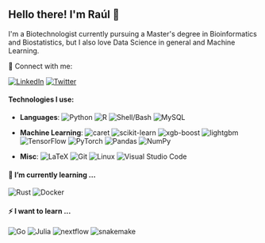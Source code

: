 ## Hello there! I'm Raúl 👋

I'm a Biotechnologist currently pursuing a Master's degree in Bioinformatics and Biostatistics, but I also love Data Science in general and Machine Learning.

🤝 Connect with me:

[![LinkedIn](https://img.shields.io/badge/LinkedIn-0e76a8?style=for-the-badge&logo=linkedin)](https://linkedin.com/in/raulminan)
[![Twitter](https://img.shields.io/badge/Twitter-1DA1F2?style=for-the-badge&logo=twitter&logoColor=white)](https://twitter.com/rmincam)

#### Technologies I use:

* **Languages**:
![Python](https://img.shields.io/badge/Python-ffe052?style=flat&logo=python)
![R](https://img.shields.io/badge/r-%23276DC3.svg?style=flat&logo=r&logoColor=white)
![Shell/Bash](https://img.shields.io/badge/shell_script%20-%23121011.svg?&style=flat&logo=gnu-bash&logoColor=white)
![MySQL](https://img.shields.io/badge/MySQL-00000F?style=flat&logo=mysql&logoColor=white)

* **Machine Learning**:
![caret](https://img.shields.io/badge/caret-FFE5CC?style=flat&logo=lightgbm&logoColor=white)
![scikit-learn](https://img.shields.io/badge/scikit--learn-%23F7931E.svg?style=flat&logo=scikit-learn&logoColor=white)
![xgb-boost](https://img.shields.io/badge/xgboost-189FDD?style=flat&logo=xgboost&logoColor=white)
![lightgbm](https://img.shields.io/badge/LightGBM-EF4927?style=flat&logo=LightGBM&logoColor=white)
![TensorFlow](https://img.shields.io/badge/TensorFlow-FF6F00?style=flat&logo=tensorflow&logoColor=white)
![PyTorch](https://img.shields.io/badge/PyTorch-EE4C2C?style=flat&logo=pytorch&logoColor=white)
![Pandas](https://img.shields.io/badge/pandas-%23150458.svg?style=flat&logo=pandas&logoColor=white)
![NumPy](https://img.shields.io/badge/numpy-%23013243.svg?style=flat&logo=numpy&logoColor=white)

* **Misc**:
![LaTeX](https://img.shields.io/badge/latex-%23008080.svg?&style=flat&logo=latex&logoColor=white)
![Git](https://img.shields.io/badge/Git-white?style=flat&logo=git)
![Linux](https://img.shields.io/badge/Linux-FCC624?style=flat&logo=linux&logoColor=black)
![Visual Studio Code](https://img.shields.io/badge/Visual%20Studio%20Code-007ACC?style=flat&logo=visualstudiocode)

#### 🌱 I’m currently learning ...
![Rust](https://img.shields.io/badge/Rust-000000?style=flat&logo=rust)
![Docker](https://img.shields.io/badge/Docker-white?style=flat&logo=docker)

#### ⚡ I want to learn ...
![Go](https://img.shields.io/badge/Go-00ADD8?style=flat&logo=go&logoColor=white)
![Julia](https://img.shields.io/badge/Julia-purple?style=flat&logo=julia&logoColor=white)
![nextflow](https://img.shields.io/badge/nextflow-27AE60?style=flat&logo=Nextflow&logoColor=white)
![snakemake](https://img.shields.io/badge/Snakemake-002221?style=flat&logo=Snakemake&logoColor=white)